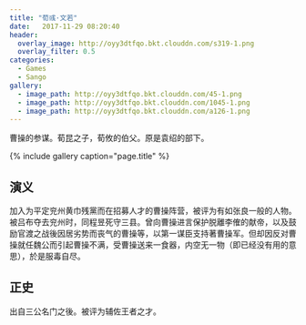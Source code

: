 ```yaml
---
title: "荀彧·文若"
date:   2017-11-29 08:20:40
header:
  overlay_image: http://oyy3dtfqo.bkt.clouddn.com/s319-1.png
  overlay_filter: 0.5
categories:
  - Games
  - Sango
gallery:
  - image_path: http://oyy3dtfqo.bkt.clouddn.com/45-1.png
  - image_path: http://oyy3dtfqo.bkt.clouddn.com/1045-1.png
  - image_path: http://oyy3dtfqo.bkt.clouddn.com/a126-1.png
---
```


曹操的参谋。荀昆之子，荀攸的伯父。原是袁绍的部下。

{% include gallery caption="page.title" %}

## 演义

加入为平定兖州黄巾残黨而在招募人才的曹操阵营，被评为有如张良一般的人物。被吕布夺去兖州时，同程昱死守三县。曾向曹操进言保护脱離李傕的献帝，以及鼓励官渡之战後因居劣势而丧气的曹操等，以第一谋臣支持著曹操军。但却因反对曹操就任魏公而引起曹操不满，受曹操送来一食器，内空无一物（即已经没有用的意思），於是服毒自尽。

## 正史

出自三公名门之後。被评为辅佐王者之才。